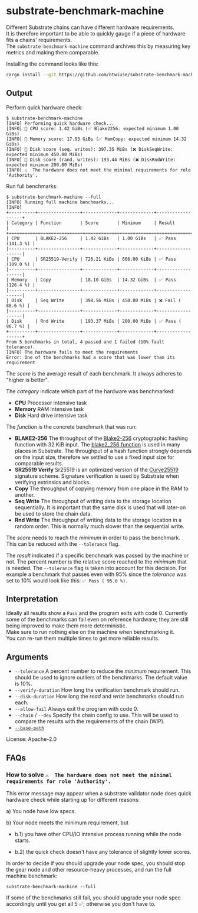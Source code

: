 # substrate-benchmark-machine

Different Substrate chains can have different hardware requirements.\
It is therefore important to be able to quickly gauge if a piece of hardware
fits a chains' requirements.\
The `substrate-benchmark-machine` command archives this by measuring key metrics
and making them comparable.

Installing the command looks like this:

```sh
cargo install --git https://github.com/btwiuse/substrate-benchmark-machine
```

## Output

Perform quick hardware check:

```pre
$ substrate-benchmark-machine
[INFO] Performing quick hardware check...
[INFO] 🏁 CPU score: 1.42 GiBs (✅ Blake2256: expected minimum 1.00 GiBs)
[INFO] 🏁 Memory score: 17.93 GiBs (✅ MemCopy: expected minimum 14.32 GiBs)
[INFO] 🏁 Disk score (seq. writes): 397.35 MiBs (❌ DiskSeqWrite: expected minimum 450.00 MiBs)
[INFO] 🏁 Disk score (rand. writes): 193.44 MiBs (❌ DiskRndWrite: expected minimum 200.00 MiBs)
[INFO] ⚠  The hardware does not meet the minimal requirements for role 'Authority'.
```

Run full benchmarks:

```pre
$ substrate-benchmark-machine --full
[INFO] Running full machine benchmarks...
[INFO]
+----------+----------------+-------------+-------------+-------------------+
| Category | Function       | Score       | Minimum     | Result            |
+===========================================================================+
| CPU      | BLAKE2-256     | 1.42 GiBs   | 1.00 GiBs   | ✅ Pass (141.3 %) |
|----------+----------------+-------------+-------------+-------------------|
| CPU      | SR25519-Verify | 726.21 KiBs | 666.00 KiBs | ✅ Pass (109.0 %) |
|----------+----------------+-------------+-------------+-------------------|
| Memory   | Copy           | 18.10 GiBs  | 14.32 GiBs  | ✅ Pass (126.4 %) |
|----------+----------------+-------------+-------------+-------------------|
| Disk     | Seq Write      | 398.56 MiBs | 450.00 MiBs | ❌ Fail ( 88.6 %) |
|----------+----------------+-------------+-------------+-------------------|
| Disk     | Rnd Write      | 193.37 MiBs | 200.00 MiBs | ✅ Pass ( 96.7 %) |
+----------+----------------+-------------+-------------+-------------------+
From 5 benchmarks in total, 4 passed and 1 failed (10% fault tolerance).
[INFO] The hardware fails to meet the requirements
Error: One of the benchmarks had a score that was lower than its requirement
```

The _score_ is the average result of each benchmark. It always adheres to
"higher is better".

The _category_ indicate which part of the hardware was benchmarked:

- **CPU** Processor intensive task
- **Memory** RAM intensive task
- **Disk** Hard drive intensive task

The _function_ is the concrete benchmark that was run:

- **BLAKE2-256** The throughput of the [Blake2-256] cryptographic hashing
  function with 32 KiB input. The [blake2_256 function] is used in many places
  in Substrate. The throughput of a hash function strongly depends on the input
  size, therefore we settled to use a fixed input size for comparable results.
- **SR25519 Verify** Sr25519 is an optimized version of the [Curve25519]
  signature scheme. Signature verification is used by Substrate when verifying
  extrinsics and blocks.
- **Copy** The throughput of copying memory from one place in the RAM to
  another.
- **Seq Write** The throughput of writing data to the storage location
  sequentially. It is important that the same disk is used that will later-on be
  used to store the chain data.
- **Rnd Write** The throughput of writing data to the storage location in a
  random order. This is normally much slower than the sequential write.

The _score_ needs to reach the _minimum_ in order to pass the benchmark. This
can be reduced with the `--tolerance` flag.

The _result_ indicated if a specific benchmark was passed by the machine or not.
The percent number is the relative score reached to the _minimum_ that is
needed. The `--tolerance` flag is taken into account for this decision. For
example a benchmark that passes even with 95% since the _tolerance_ was set to
10% would look like this: `✅ Pass ( 95.0 %)`.

## Interpretation

Ideally all results show a `Pass` and the program exits with code 0. Currently
some of the benchmarks can fail even on reference hardware; they are still being
improved to make them more deterministic.\
Make sure to run nothing else on the machine when benchmarking it.\
You can re-run them multiple times to get more reliable results.

## Arguments

- `--tolerance` A percent number to reduce the _minimum_ requirement. This
  should be used to ignore outliers of the benchmarks. The default value is 10%.
- `--verify-duration` How long the verification benchmark should run.
- `--disk-duration` How long the _read_ and _write_ benchmarks should run each.
- `--allow-fail` Always exit the program with code 0.
- `--chain` / `--dev` Specify the chain config to use. This will be used to
  compare the results with the requirements of the chain (WIP).
- [`--base-path`]

License: Apache-2.0

## FAQs

### How to solve `⚠  The hardware does not meet the minimal requirements for role 'Authority'.`

This error message may appear when a substrate validator node does quick
hardware check while starting up for different reasons:

a) You node have low specs.

b) Your node meets the minimum requirement, but

- b.1) you have other CPU/IO intensive process running while the node starts.

- b.2) the quick check doesn't have any tolerance of slightly lower scores.

In order to decide if you should upgrade your node spec, you should stop the
gear node and other resource-heavy processes, and run the full machine
benchmark:

```
substrate-benchmark-machine --full
```

If some of the benchmarks still fail, you should upgrade your node spec
accordingly until you get all 5 ✅; otherwise you don't have to.

<!-- LINKS -->

[Blake2-256]: https://www.blake2.net/
[blake2_256 function]: https://crates.parity.io/sp_core/hashing/fn.blake2_256.html
[Curve25519]: https://en.wikipedia.org/wiki/Curve25519
[`--base-path`]: ../shared/README.md#arguments
